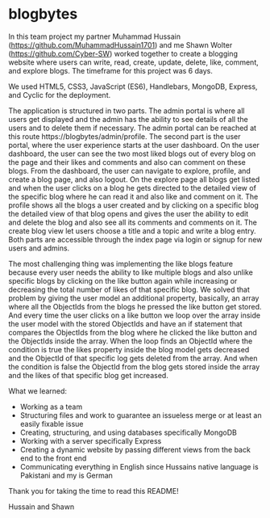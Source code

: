 # blogbytes

In this team project my partner Muhammad Hussain (https://github.com/MuhammadHussain1701) and me Shawn Wolter (https://github.com/Cyber-SW) worked together to create a blogging website where users can write, read, create, update, delete, like, comment, and explore blogs. The timeframe for this project was 6 days.

We used HTML5, CSS3, JavaScript (ES6), Handlebars, MongoDB, Express, and Cyclic for the deployment.

The application is structured in two parts. The admin portal is where all users get displayed and the admin has the ability to see details of all the users and to delete them if necessary. The admin portal can be reached at this route https://blogbytes/admin/profile. The second part is the user portal, where the user experience starts at the user dashboard. On the user dashboard, the user can see the two most liked blogs out of every blog on the page and their likes and comments and also can comment on these blogs. From the dashboard, the user can navigate to explore, profile, and create a blog page, and also logout. On the explore page all blogs get listed and when the user clicks on a blog he gets directed to the detailed view of the specific blog where he can read it and also like and comment on it. The profile shows all the blogs a user created and by clicking on a specific blog the detailed view of that blog opens and gives the user the ability to edit and delete the blog and also see all its comments and comments on it. The create blog view let users choose a title and a topic and write a blog entry. Both parts are accessible through the index page via login or signup for new users and admins.

The most challenging thing was implementing the like blogs feature because every user needs the ability to like multiple blogs and also unlike specific blogs by clicking on the like button again while increasing or decreasing the total number of likes of that specific blog. We solved that problem by giving the user model an additional property, basically, an array where all the ObjectIds from the blogs he pressed the like button get stored. And every time the user clicks on a like button we loop over the array inside the user model with the stored ObjectIds and have an if statement that compares the ObjectIds from the blog where he clicked the like button and the ObjectIds inside the array. When the loop finds an ObjectId where the condition is true the likes property inside the blog model gets decreased and the ObjectId of that specific log gets deleted from the array. And when the condition is false the ObjectId from the blog gets stored inside the array and the likes of that specific blog get increased. 

What we learned: 
- Working as a team
- Structuring files and work to guarantee an issueless merge or at least an easily fixable issue
- Creating, structuring, and using databases specifically MongoDB
- Working with a server specifically Express
- Creating a dynamic website by passing different views from the back end to the front end
- Communicating everything in English since Hussains native language is Pakistani and my is German


Thank you for taking the time to read this README!

Hussain and Shawn
